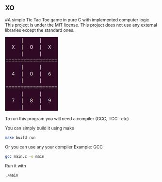 ## XO
#A simple Tic Tac Toe game in pure C with implemented computer logic
This project is under the MIT license.
This project does not use any external libraries except the standard ones.

![App Screenshot](preview/image.png)


To run this program you will need a compiler (GCC, TCC.. etc)


You can simply build it using make
```bash
make build run
```

Or you can use any your compiler
Example: GCC
```bash
gcc main.c -o main
```

Run it with
```bash
./main
```
